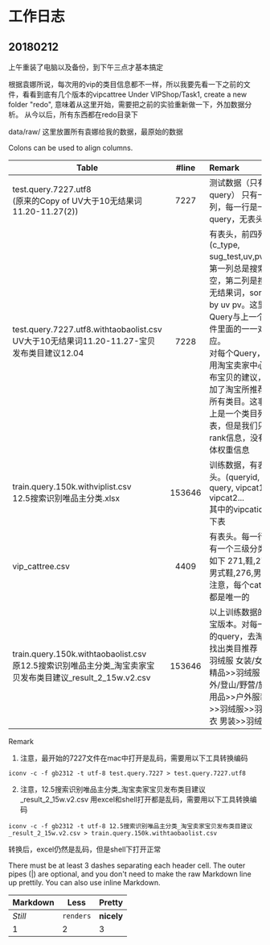# 工作日志

## 20180212
上午重装了电脑以及备份，到下午三点才基本搞定

根据袁娜所说，每次用的vip的类目信息都不一样，所以我要先看一下之前的文件，看看到底有几个版本的vipcattree
Under VIPShop/Task1, create a new folder "redo", 意味着从这里开始，需要把之前的实验重新做一下，外加数据分析。
从今以后，所有东西都在redo目录下

data/raw/ 这里放置所有袁娜给我的数据，最原始的数据






Colons can be used to align columns.

| Table        | #line           | Remark  |
| ------------- |:-------------:| :-----|
| test.query.7227.utf8 <br /> (原来的Copy of UV大于10无结果词11.20-11.27(2)) | 7227      | 测试数据（只有query） 只有一列，每一行是一个query，无表头 | 
| test.query.7227.utf8.withtaobaolist.csv <br/> UV大于10无结果词11.20-11.27-宝贝发布类目建议12.04      | 7228      |   有表头，前四列为(c_type, sug_test,uv,pv)。第一列总是搜索为空，第二列是搜索无结果词，sort by uv pv。这里的Query与上一个文件里面的一一对应。<br /> 对每个Query，利用淘宝卖家中心发布宝贝的建议，追加了淘宝所推荐的所有类目。这事实上是一个类目列表，但是我们只有rank信息，没有具体权重信息 |
| train.query.150k.withviplist.csv <br /> 12.5搜索识别唯品主分类.xlsx | 153646      |    训练数据，有表头。(queryid, query, vipcat1, vipcat2...  <br /> 其中的vipcatid见下表|
| vip_cattree.csv | 4409 | 有表头。每一行含有一个三级分类 如下 271,鞋,272,男式鞋,276,男靴 注意，每个catid都是唯一的 |
| train.query.150k.withtaobaolist.csv <br /> 原12.5搜索识别唯品主分类_淘宝卖家宝贝发布类目建议_result_2_15w.v2.csv | 153646 | 以上训练数据的淘宝版本。对每一行的query，去淘宝找出类目推荐 <br /> 羽绒服 女装/女士精品>>羽绒服 户外/登山/野营/旅行用品>>户外服装>>羽绒服>>羽绒衣 男装>>羽绒服|

Remark
1. 注意，最开始的7227文件在mac中打开是乱码，需要用以下工具转换编码
```
iconv -c -f gb2312 -t utf-8 test.query.7227 > test.query.7227.utf8
```
2. 注意，12.5搜索识别唯品主分类_淘宝卖家宝贝发布类目建议_result_2_15w.v2.csv 用excel和shell打开都是乱码，需要用以下工具转换编码
```
iconv -c -f gb2312 -t utf-8 12.5搜索识别唯品主分类_淘宝卖家宝贝发布类目建议_result_2_15w.v2.csv > train.query.150k.withtaobaolist.csv
```
转换后，excel仍然是乱码，但是shell下打开正常




There must be at least 3 dashes separating each header cell.
The outer pipes (|) are optional, and you don't need to make the 
raw Markdown line up prettily. You can also use inline Markdown.

Markdown | Less | Pretty
--- | --- | ---
*Still* | `renders` | **nicely**
1 | 2 | 3



